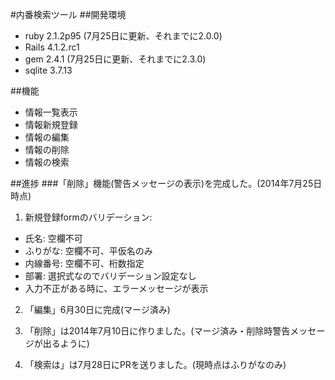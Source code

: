 #内番検索ツール
##開発環境
  - ruby 2.1.2p95 (7月25日に更新、それまでに2.0.0)
  - Rails 4.1.2.rc1
  - gem 2.4.1 (7月25日に更新、それまでに2.3.0)
  - sqlite 3.7.13

##機能
  - 情報一覧表示
  - 情報新規登録
  - 情報の編集
  - 情報の削除
  - 情報の検索

##進捗
###「削除」機能(警告メッセージの表示)を完成した。(2014年7月25日時点)
1. 新規登録formのバリデーション:
  - 氏名: 空欄不可
  - ふりがな: 空欄不可、平仮名のみ
  - 内線番号: 空欄不可、桁数指定
  - 部署: 選択式なのでバリデーション設定なし
  - 入力不正がある時に、エラーメッセージが表示

2. 「編集」6月30日に完成(マージ済み)

3. 「削除」は2014年7月10日に作りました。(マージ済み・削除時警告メッセージが出るように)

4. 「検索は」は7月28日にPRを送りました。(現時点はふりがなのみ)


